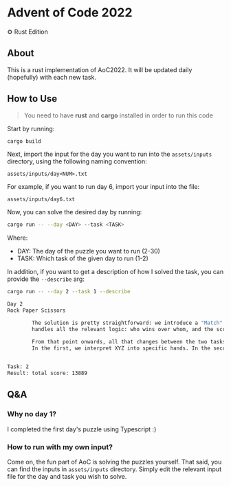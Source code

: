 # Advent of Code 2022
⚙️ Rust Edition

## About
This is a rust implementation of AoC2022. It will be updated daily (hopefully) with each new task.

## How to Use
> You need to have **rust** and **cargo** installed in order to run this code

Start by running:
```sh
cargo build
```

Next, import the input for the day you want to run into the `assets/inputs` directory, using the following naming convention:
```
assets/inputs/day<NUM>.txt
```

For example, if you want to run day 6, import your input into the file:
```
assets/inputs/day6.txt
```

Now, you can solve the desired day by running:
```sh
cargo run -- --day <DAY> --task <TASK>
```
Where:
- DAY: The day of the puzzle you want to run (2-30)
- TASK: Which task of the given day to run (1-2)

In addition, if you want to get a description of how I solved the task, you can provide the `--describe` arg:

```sh
cargo run -- --day 2 --task 1 --describe

Day 2
Rock Paper Scissors

        The solution is pretty straightforward: we introduce a "Match" struct that
        handles all the relevant logic: who wins over whom, and the scoring.

        From that point onwards, all that changes between the two tasks is how we interpret the input:
        In the first, we interpret XYZ into specific hands. In the second we interpret them according to the opponent hand.
        

Task: 2
Result: total score: 13889
```

## Q&A
### Why no day 1?
I completed the first day's puzzle using Typescript :)

### How to run with my own input?
Come on, the fun part of AoC is solving the puzzles yourself.
That said, you can find the inputs in `assets/inputs` directory. Simply edit the relevant input file for the day and task you wish to solve.